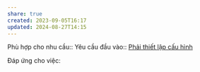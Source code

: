 ```yaml
---
share: true
created: 2023-09-05T16:17
updated: 2024-08-27T14:15
---
```

Phù hợp cho nhu cầu:: 
Yêu cầu đầu vào:: [Phải thiết lập cấu hình](./Ph%E1%BA%A3i%20thi%E1%BA%BFt%20l%E1%BA%ADp%20c%E1%BA%A5u%20h%C3%ACnh.md)

Đáp ứng cho việc:

